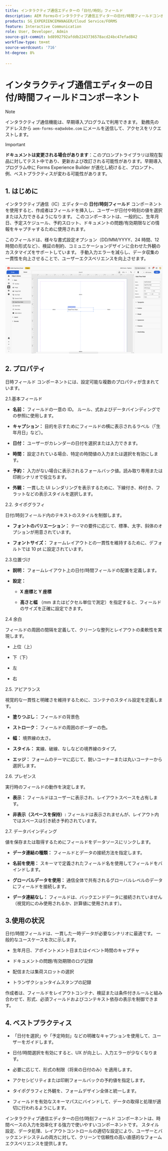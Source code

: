 ```yaml
---
title: インタラクティブ通信エディターの「日付/時刻」フィールド
description: AEM Formsのインタラクティブ通信エディターの日付/時間フィールドコンポーネントを使用すると、作成者はフィールドを挿入し、日付や時間の値を選択または入力することができます。
products: SG_EXPERIENCEMANAGER/Cloud Service/FORMS
feature: Interactive Communication
role: User, Developer, Admin
source-git-commit: bd8992792afddb2243736578acd24bc47efad842
workflow-type: tm+mt
source-wordcount: '716'
ht-degree: 8%

---
```



# インタラクティブ通信エディターの日付/時間フィールドコンポーネント

>[!NOTE]
>
> インタラクティブ通信機能は、早期導入プログラムで利用できます。 勤務先のアドレスから `aem-forms-ea@adobe.com` にメールを送信して、アクセスをリクエストします。

>[!IMPORTANT]
>
> **ドキュメントは変更される場合があります**：このプロンプトライブラリは現在製品に対してテスト中であり、更新および改訂される可能性があります。早期導入プログラム中に Forms Experience Builder が進化し続けると、プロンプト、例、ベストプラクティスが変わる可能性があります。

## &#x200B;1. はじめに

インタラクティブ通信（IC）エディターの **日付/時刻フィールド** コンポーネントを使用すると、作成者はフィールドを挿入し、ユーザーが日付や時刻の値を選択または入力できるようになります。 このコンポーネントは、一般的に、生年月日、予定スケジュール、予約スロット、ドキュメントの問題/有効期限などの情報をキャプチャするために使用されます。

このフィールドは、様々な書式設定オプション（DD/MM/YYYY、24 時間、12 時間の形式など）、検証の制約、コミュニケーションデザインに合わせた外観のカスタマイズをサポートしています。 手動入力エラーを減らし、データ収集の一貫性を向上させることで、ユーザーエクスペリエンスを向上させます。

![IC Docu の検索 &#x200B;](/help/forms/interactive-communication/assets/datetime.png)

## &#x200B;2. プロパティ

日時フィールド コンポーネントには、設定可能な複数のプロパティが含まれています。

2.1.基本フィールド

- **名前：** フィールドの一意の ID。 ルール、式およびデータバインディングでの参照に使用します。

- **キャプション：** 目的を示すためにフィールドの横に表示されるラベル（「生年月日」など）。

- **日付：** ユーザーがカレンダーの日付を選択または入力できます。

- **時間：** 設定されている場合、特定の時間値の入力または選択を有効にします。

- **予約：** 入力がない場合に表示されるフォールバック値。読み取り専用または印刷シナリオで役立ちます。

- **外観：** 一貫した UI レンダリングを表示するために、下線付き、枠付き、フラットなどの表示スタイルを選択します。

2.2. タイポグラフィ

日付/時刻フィールド内のテキストのスタイルを制御します。

- **フォントのバリエーション：** テーマの要件に応じて、標準、太字、斜体のオプションが用意されています。

- **フォントサイズ：** フォームレイアウトとの一貫性を維持するために、デフォルトでは 10 pt に設定されています。

2.3.位置づけ

- **説明：** フォームレイアウト上の日付/時間フィールドの配置を定義します。

- **設定：**

   - **X 座標と Y 座標**

   - **高さと幅** （mm またはピクセル単位で測定）を指定すると、フィールドのサイズを正確に設定できます。

2.4 余白

フィールドの周囲の間隔を定義して、クリーンな整列とレイアウトの柔軟性を実現します。

- 上位（上）

- 下（下）

- 左

- 右

2.5. アピアランス

視覚的な一貫性と明確さを維持するために、コンテナのスタイル設定を定義します。

- **塗りつぶし：** フィールドの背景色

- **ストローク：** フィールドの周囲のボーダーの色。

- **幅：** 境界線の太さ。

- **スタイル：** 実線、破線、なしなどの境界線のタイプ。

- **エッジ：** フォームのテーマに応じて、鋭いコーナーまたは丸いコーナーから選択します。

2.6. プレゼンス

実行時のフィールドの動作を決定します。

- **表示：** フィールドはユーザーに表示され、レイアウトスペースを占有します。

- **非表示（スペースを保持）:** フィールドは表示されませんが、レイアウト内ではスペースは引き続き予約されています。

2.7. データバインディング

値を保存または取得するためにフィールドをデータソースにリンクします。

- **データ連結の種類：** フィールドとデータの接続方法を指定します。

- **名前を使用：** スキーマで定義されたフィールド名を使用してフィールドをバインドします。

- **グローバルデータを使用：** 通信全体で共有されるグローバルレベルのデータにフィールドを接続します。

- **データ連結なし：** フィールドは、バックエンドデータに接続されていません（視覚的にのみ使用されるか、計算値に使用されます）。

## 3.使用の状況

日付/時間フィールドは、一貫した一時データが必要なシナリオに最適です。 一般的なユースケースを次に示します。

- 生年月日、アポイントメント日またはイベント時間のキャプチャ

- ドキュメントの問題/有効期限のログ記録

- 配信または集荷スロットの選択

- トランザクションタイムスタンプの記録

作成者は、フィールドをレイアウトコンテナ、検証または条件付きルールと組み合わせて、形式、必須フィールドおよびコンテキスト依存の表示を制御できます。

## &#x200B;4. ベストプラクティス

- 「日付を選択」や「予定時刻」などの明確なキャプションを使用して、ユーザーをガイドします。

- 日付/時間選択を有効にすると、UX が向上し、入力エラーが少なくなります。

- 必要に応じて、形式の制限（将来の日付のみ）を適用します。

- アクセシビリティまたは印刷フォールバックの予約値を指定します。

- タイポグラフィと外観を、フォームデザイン全体と統一します。

- フィールドを有効なスキーマパスにバインドして、データの取得と処理が適切に行われるようにします。

インタラクティブ通信エディターの日付/時刻フィールド コンポーネントは、時間ベースの入力を効率化する強力で使いやすいコンポーネントです。 スタイル設定、データ処理、レイアウトコントロールの適切な設定により、ユーザーとバックエンドシステムの両方に対して、クリーンで信頼性の高い直感的なフォームエクスペリエンスを提供します。


